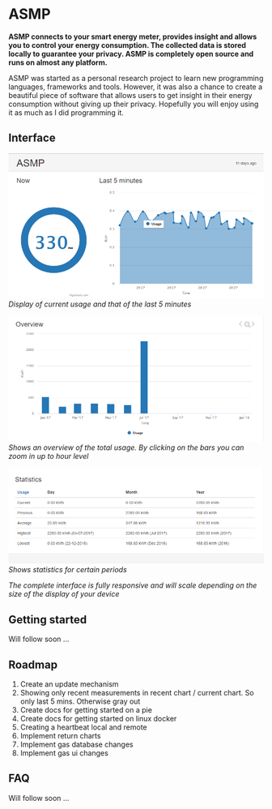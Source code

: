 # ASMP
**ASMP connects to your smart energy meter, provides insight and allows you to control your energy consumption. The collected data is stored locally to guarantee your privacy. ASMP is completely open source and runs on almost any platform.**

ASMP was started as a personal research project to learn new programming languages, frameworks and tools. However, it was also a chance to create a beautiful piece of software that allows users to get insight in their energy consumption without giving up their privacy. Hopefully you will enjoy using it as much as I did programming it. 

## Interface

![Desktop Interface screenshot 1](/doc/screenshots/interface/interface_sh1.png)
*Display of current usage and that of the last 5 minutes*

![Interface screenshot 2](/doc/screenshots/interface/interface_sh2.png)
*Shows an overview of the total usage. By clicking on the bars you can zoom in up to hour level*

![Interface screenshot 3](/doc/screenshots/interface/interface_sh3.png)
*Shows statistics for certain periods*

*The complete interface is fully responsive and will scale depending on the size of the display of your device*

## Getting started
Will follow soon ...

## Roadmap
1. Create an update mechanism
2. Showing only recent measurements in recent chart / current chart. So only last 5 mins. Otherwise gray out
3. Create docs for getting started on a pie
4. Create docs for getting started on linux docker
5. Creating a heartbeat local and remote
6. Implement return charts
7. Implement gas database changes
8. Implement gas ui changes

## FAQ
Will follow soon ...
